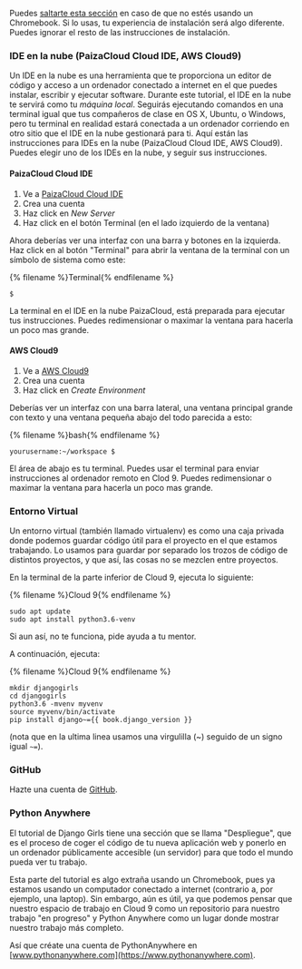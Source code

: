 Puedes [saltarte esta sección](http://tutorial.djangogirls.org/en/installation/#install-python) en caso de que no estés usando un Chromebook. Si lo usas, tu experiencia de instalación será algo diferente. Puedes ignorar el resto de las instrucciones de instalación.

### IDE en la nube (PaizaCloud Cloud IDE, AWS Cloud9)

Un IDE en la nube es una herramienta que te proporciona un editor de código y acceso a un ordenador conectado a internet en el que puedes instalar, escribir y ejecutar software. Durante este tutorial, el IDE en la nube te servirá como tu *máquina local*. Seguirás ejecutando comandos en una terminal igual que tus compañeros de clase en OS X, Ubuntu, o Windows, pero tu terminal en realidad estará conectada a un ordenador corriendo en otro sitio que el IDE en la nube gestionará para ti. Aquí están las instrucciones para IDEs en la nube (PaizaCloud Cloud IDE, AWS Cloud9). Puedes elegir uno de los IDEs en la nube, y seguir sus instrucciones.

#### PaizaCloud Cloud IDE

1. Ve a [PaizaCloud Cloud IDE](https://paiza.cloud/)
2. Crea una cuenta
3. Haz click en *New Server*
4. Haz click en el botón Terminal (en el lado izquierdo de la ventana)

Ahora deberías ver una interfaz con una barra y botones en la izquierda. Haz click en al botón "Terminal" para abrir la ventana de la terminal con un símbolo de sistema como este:

{% filename %}Terminal{% endfilename %}

    $
    

La terminal en el IDE en la nube PaizaCloud, está preparada para ejecutar tus instrucciones. Puedes redimensionar o maximar la ventana para hacerla un poco mas grande.

#### AWS Cloud9

1. Ve a [AWS Cloud9](https://aws.amazon.com/cloud9/)
2. Crea una cuenta
3. Haz click en *Create Environment*

Deberías ver un interfaz con una barra lateral, una ventana principal grande con texto y una ventana pequeña abajo del todo parecida a esto:

{% filename %}bash{% endfilename %}

    yourusername:~/workspace $
    

El área de abajo es tu terminal. Puedes usar el terminal para enviar instrucciones al ordenador remoto en Clod 9. Puedes redimensionar o maximar la ventana para hacerla un poco mas grande.

### Entorno Virtual

Un entorno virtual (también llamado virtualenv) es como una caja privada donde podemos guardar código útil para el proyecto en el que estamos trabajando. Lo usamos para guardar por separado los trozos de código de distintos proyectos, y que así, las cosas no se mezclen entre proyectos.

En la terminal de la parte inferior de Cloud 9, ejecuta lo siguiente:

{% filename %}Cloud 9{% endfilename %}

    sudo apt update
    sudo apt install python3.6-venv
    

Si aun así, no te funciona, pide ayuda a tu mentor.

A continuación, ejecuta:

{% filename %}Cloud 9{% endfilename %}

    mkdir djangogirls
    cd djangogirls
    python3.6 -mvenv myvenv
    source myvenv/bin/activate
    pip install django~={{ book.django_version }}
    

(nota que en la ultima linea usamos una virgulilla (~) seguido de un signo igual `~=`).

### GitHub

Hazte una cuenta de [GitHub](https://github.com).

### Python Anywhere 

El tutorial de Django Girls tiene una sección que se llama "Despliegue", que es el proceso de coger el código de tu nueva aplicación web y ponerlo en un ordenador públicamente accesible (un servidor) para que todo el mundo pueda ver tu trabajo.

Esta parte del tutorial es algo extraña usando un Chromebook, pues ya estamos usando un computador conectado a internet (contrario a, por ejemplo, una laptop). Sin embargo, aún es útil, ya que podemos pensar que nuestro espacio de trabajo en Cloud 9 como un repositorio para nuestro trabajo "en progreso" y Python Anywhere como un lugar donde mostrar nuestro trabajo más completo.

Así que créate una cuenta de PythonAnywhere en [www.pythonanywhere.com](https://www.pythonanywhere.com).